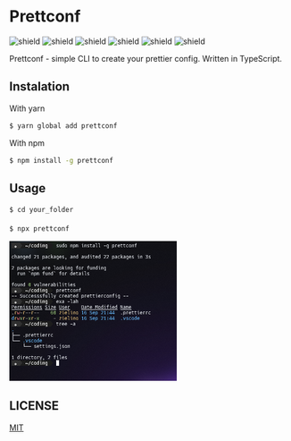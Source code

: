 # Prettconf

![shield](https://img.shields.io/github/forks/Zielin0/prettconf)
![shield](https://img.shields.io/github/stars/Zielin0/prettconf)
![shield](https://img.shields.io/github/issues/Zielin0/prettconf)
![shield](https://img.shields.io/github/license/Zielin0/prettconf)
![shield](https://img.shields.io/npm/v/prettconf)
![shield](https://img.shields.io/npm/dw/prettconf)

Prettconf - simple CLI to create your prettier config. Written in TypeScript.

## Instalation

With yarn

```bash
$ yarn global add prettconf
```

With npm

```bash
$ npm install -g prettconf
```

## Usage

```bash
$ cd your_folder

$ npx prettconf
```

![img](./imgs/prettconf.png)

## LICENSE

[MIT](./LICENSE)
